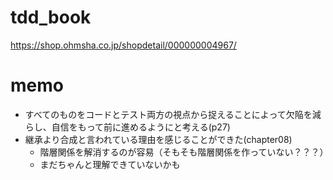 # tdd_book
https://shop.ohmsha.co.jp/shopdetail/000000004967/

# memo
- すべてのものをコードとテスト両方の視点から捉えることによって欠陥を減らし、自信をもって前に進めるようにと考える(p27)
- 継承より合成と言われている理由を感じることができた(chapter08)
  - 階層関係を解消するのが容易（そもそも階層関係を作っていない？？？）
  - まだちゃんと理解できていないかも